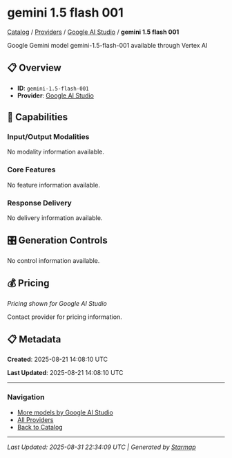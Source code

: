 # gemini 1.5 flash 001
  
[Catalog](../../../..) / [Providers](../../..) / [Google AI Studio](../..) / **gemini 1.5 flash 001**


Google Gemini model gemini-1.5-flash-001 available through Vertex AI

  
  
## 📋 Overview
  
- **ID**: `gemini-1.5-flash-001`
- **Provider**: [Google AI Studio](../)
  
## 🎯 Capabilities
  
### Input/Output Modalities
  
No modality information available.
  
### Core Features
  
No feature information available.
  
### Response Delivery
  
No delivery information available.
  
## 🎛️ Generation Controls
  
No control information available.
  
## 💰 Pricing
  
*Pricing shown for Google AI Studio*
  
  
Contact provider for pricing information.
  
## 📋 Metadata
  
**Created**: 2025-08-21 14:08:10 UTC
  
**Last Updated**: 2025-08-21 14:08:10 UTC
  
  
---
  
  
### Navigation

- [More models by Google AI Studio](../)
- [All Providers](../../../../providers)
- [Back to Catalog](../../../..)


---
_Last Updated: 2025-08-31 22:34:09 UTC | Generated by [Starmap](https://github.com/agentstation/starmap)_
